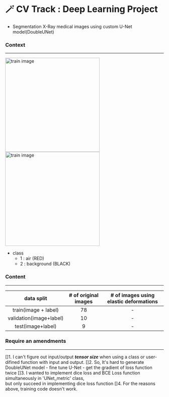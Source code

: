 # 🪄 CV Track : Deep Learning Project
- Segmentation X-Ray medical images using custom U-Net model(DoubleUNet)


### Context
---
<img src = "https://user-images.githubusercontent.com/90584177/182973699-7b273eda-103f-49a4-8889-dafc4d89979b.jpg" alt="train image" style="width:300px;"/> <img src = "https://user-images.githubusercontent.com/90584177/182973752-e04a931e-560b-4562-9525-8de4b89e3b23.png" alt="train image" style="width:300px;"/>

- class
    - 1 : air         (RED)
    - 2 : background  (BLACK)
    
    
### Content
---
data split|# of original images|# of images using elastic deformations
|:-----:|:----:|:----:
train(image + label)|78|-
validation(image+label)|10|-
test(image+label)|9|-



### Require an amendments
---
[]1. I can't figure out input/output ***tensor size*** when using a class or user-difined function with input and output.
[]2. So, It's hard to generate DoubleUNet model
     - fine tune U-Net
     - get the gradient of loss function twice
[]3. I wanted to implement dice loss and BCE Loss function simultaneously in 'UNet_metric' class,   
   but only succeed in implementing dice loss function
[]4. For the reasons above, training code doesn't work.
